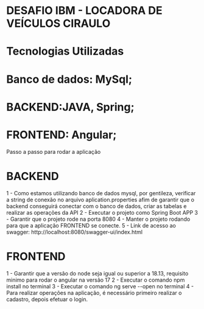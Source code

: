 # DESAFIO IBM - LOCADORA DE VEÍCULOS CIRAULO

# Tecnologias Utilizadas

# Banco de dados: MySql;
# BACKEND:JAVA, Spring;
# FRONTEND: Angular;

Passo a passo para rodar a aplicação

# BACKEND
1 - Como estamos utilizando banco de dados mysql, por gentileza, verificar a string de conexão no arquivo aplication.properties
afim de garantir que o backend conseguirá conectar com o banco de dados, criar as tabelas e realizar as operações da API
2 - Executar o projeto como Spring Boot APP
3 - Garantir que o projeto rode na porta 8080
4 - Manter o projeto rodando para que a aplicação FRONTEND se conecte.
5 - Link de acesso ao swagger: http://localhost:8080/swagger-ui/index.html

# FRONTEND
1 - Garantir que a versão do node seja igual ou superior a 18.13, requisito minimo para rodar o angular na versão 17
2 - Executar o comando npm install no terminal
3 - Executar o comando ng serve --open no terminal
4 - Para realizar operações na aplicação, é necessário primeiro realizar o cadastro, depois efetuar o login.
